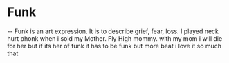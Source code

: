 # Funk

-- Funk is an art expression. It is to describe grief, fear, loss. I played neck hurt phonk when i sold my Mother. Fly High mommy. with my mom i will die for her but if its her of funk it has to be funk but more beat i love it so much that 
